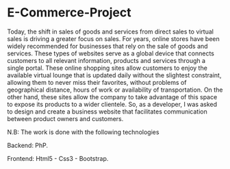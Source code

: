 # E-Commerce-Project

Today, the shift in sales of goods and services from direct sales to virtual sales is driving a greater focus on sales.  For years, online stores have been widely recommended for businesses that rely on the sale of goods and services. These types of websites serve as a global device that connects customers to all relevant information, products and services through a single portal. These online shopping sites allow customers to enjoy the available virtual lounge that is updated daily without the slightest constraint, allowing them to never miss their favorites, without problems of geographical distance, hours of work or availability of transportation. On the other hand, these sites allow the company to take advantage of this space to expose its products to a wider clientele. So, as a developer, I was asked to design and create a business website that facilitates communication between product owners and customers.

N.B: The work is done with the following technologies

Backend: PhP.


Frontend: Html5 - Css3 - Bootstrap.


